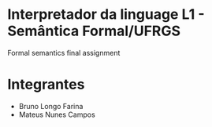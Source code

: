 # Interpretador da linguage L1 - Semântica Formal/UFRGS
Formal semantics final assignment

# Integrantes
- Bruno Longo Farina
- Mateus Nunes Campos
